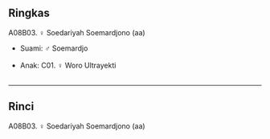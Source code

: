 ## Ringkas

A08B03. ♀ Soedariyah Soemardjono (aa)
	<br/>

*	Suami: ♂ Soemardjo
	<br/><br/>
*	Anak: C01. ♀ Woro Ultrayekti 
	<br/><br/>


-- -- --

## Rinci

A08B03. ♀ Soedariyah Soemardjono (aa)
	<br/>
